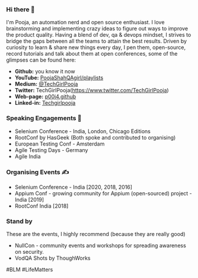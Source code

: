 ### Hi there 👋
I'm Pooja, an automation nerd and open source enthusiast. I love brainstorming and implementing crazy ideas to figure out ways to improve the product quality. Having a blend of dev, qa & devops mindset, I strives to bridge the gaps between all the teams to attain the best results.
Driven by curiosity to learn & share new things every day, I pen them, open-source, record tutorials and talk about them at open conferences, some of the glimpses can be found here:

- **Github:** you know it now
- **YouTube:** [PoojaShahQAgirl/playlists](https://www.youtube.com/c/PoojaShahQAgirl/playlists)
- **Medium:**  [@TechGirlPooja](https://medium.com/@TechGirlPooja)
- **Twitter:** TechGirlPooja(https://www.twitter.com/TechGirlPooja)
- **Web-page:** [p00j4.github](p00j4.github.io)
- **Linked-in:** [Techgirlpooja](https://www.linkedin.com/in/techgirlpooja)

### Speaking Engagements 🎤
- Selenium Conference - India, London, Chicago Editions 
- RootConf by HasGeek (Both spoke and contributed to organising)
- European Testing Conf - Amsterdam
- Agile Testing Days - Germany
- Agile India

### Organising Events ✍️
- Selenium Conference - India [2020, 2018, 2016]
- Appium Conf - growing community for Appium (open-sourced) project - India [2019]
- RootConf India [2018]

### Stand by
These are the events, I highly recommend (because they are really good)
- NullCon  - community events and workshops for spreading awareness on security. 
- VodQA Shots by ThoughWorks 

#BLM #LifeMatters 

<!--
**p00j4/p00j4** is a ✨ _special_ ✨ repository because its `README.md` (this file) appears on your GitHub profile.

Here are some ideas to get you started:

- 🔭 I’m currently working on ...
- 🌱 I’m currently learning ...
- 👯 I’m looking to collaborate on ...
- 🤔 I’m looking for help with ...
- 💬 Ask me about ...
- 📫 How to reach me: ...
- 😄 Pronouns: ...
- ⚡ Fun fact: ...
-->
